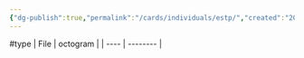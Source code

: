 ```yaml
---
{"dg-publish":true,"permalink":"/cards/individuals/estp/","created":"2023-04-29T12:10:28.658+02:00","updated":"2023-04-29T12:10:38.386+02:00"}
---
```


#type
| File | octogram |
| ---- | -------- |


<script src="https://utteranc.es/client.js"  
        repo="Heart4sides/Comment_Section"
        issue-term="pathname"
        theme="github-dark-orange"
        crossorigin="anonymous"
        async> 
</script>